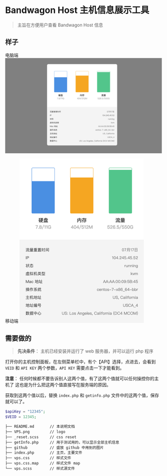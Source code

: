 # Bandwagon Host 主机信息展示工具

> 主旨在方便用户查看 Bandwagon Host 信息


## 样子

电脑端
<img src="https://github.com/KyleBing/bandwagon-panel/blob/master/github/bandwagon_panel_pc.png?raw=true" width="">

移动端
<img src="https://github.com/KyleBing/bandwagon-panel/blob/master/github/bandwagon_panel_phone.png?raw=true" width="400"> 

## 需要做的

> **先决条件**： 主机已经安装并运行了 web 服务器，并可以运行 php 程序

打开你的主机控制面板，在左侧菜单栏中，有个【API】选择，点进去，会看到
`VEID` 和 `API KEY`  两个参数，`API KEY` 需要点击一下才能看到。

**注意**： 任何时候都不要告诉别人这两个值，有了这两个值就可以任何操控你的主机了
这也是为什么把这两个值直接写在服务端的原因。

获取到这两个值以后，替换 `index.php` 和 `getinfo.php` 文件中的这两个值，保存就可以了。

```php
$apiKey = "12345";
$VEID = 12345;
```

```bash
├── README.md		// 本说明文档
├── VPS.png			// logo
├── _reset.scss		// css reset
├── getInfo.php		// 用于测试用的，可以显示全部主机信息
├── github			// 盛放 github 中用到的图片
├── index.php		// 主页，主要文件
├── vps.css			// 样式文件
├── vps.css.map		// 样式文件 map
└── vps.scss		// 样式源文件
```